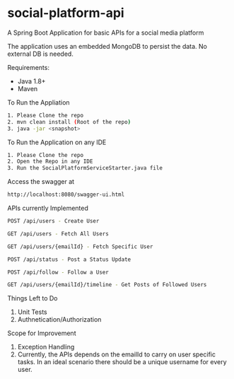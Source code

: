 # social-platform-api

A Spring Boot Application for basic APIs for a social media platform

The application uses an embedded MongoDB to persist the data. No external DB is needed.


Requirements:

* Java 1.8+
* Maven

To Run the Appliation
```bash
1. Please Clone the repo
2. mvn clean install (Root of the repo)
3. java -jar <snapshot>
```

To Run the Application on any IDE
```bash
1. Please Clone the repo
2. Open the Repo in any IDE
3. Run the SocialPlatformServiceStarter.java file
```


Access the swagger at

```bash
http://localhost:8080/swagger-ui.html
```

APIs currently Implemented

```bash
POST /api/users - Create User

GET /api/users - Fetch All Users

GET /api/users/{emailId} - Fetch Specific User

POST /api/status - Post a Status Update

POST /api/follow - Follow a User

GET /api/users/{emailId}/timeline - Get Posts of Followed Users
```

Things Left to Do

1. Unit Tests
2. Authnetication/Authorization

Scope for Improvement

1. Exception Handling
2. Currently, the APIs depends on the emailId to carry on user specific tasks. In an ideal scenario there should be a unique username for every user.